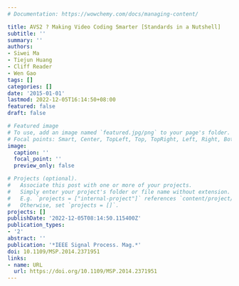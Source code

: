 ```yaml
---
# Documentation: https://wowchemy.com/docs/managing-content/

title: AVS2 ? Making Video Coding Smarter [Standards in a Nutshell]
subtitle: ''
summary: ''
authors:
- Siwei Ma
- Tiejun Huang
- Cliff Reader
- Wen Gao
tags: []
categories: []
date: '2015-01-01'
lastmod: 2022-12-05T16:14:50+08:00
featured: false
draft: false

# Featured image
# To use, add an image named `featured.jpg/png` to your page's folder.
# Focal points: Smart, Center, TopLeft, Top, TopRight, Left, Right, BottomLeft, Bottom, BottomRight.
image:
  caption: ''
  focal_point: ''
  preview_only: false

# Projects (optional).
#   Associate this post with one or more of your projects.
#   Simply enter your project's folder or file name without extension.
#   E.g. `projects = ["internal-project"]` references `content/project/deep-learning/index.md`.
#   Otherwise, set `projects = []`.
projects: []
publishDate: '2022-12-05T08:14:50.115400Z'
publication_types:
- '2'
abstract: ''
publication: '*IEEE Signal Process. Mag.*'
doi: 10.1109/MSP.2014.2371951
links:
- name: URL
  url: https://doi.org/10.1109/MSP.2014.2371951
---
```

